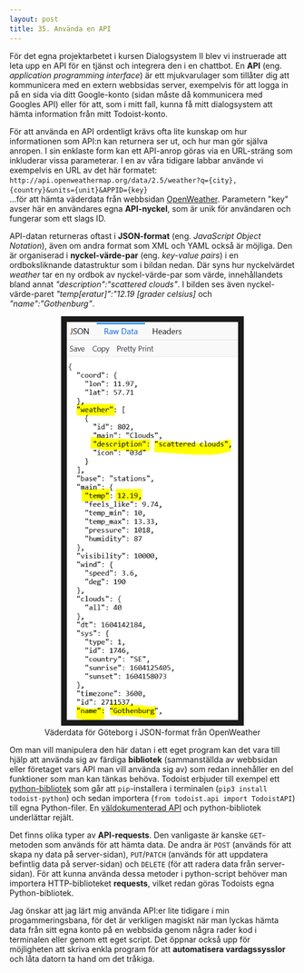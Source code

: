 ```yaml
---
layout: post
title: 35. Använda en API
---
```


För det egna projektarbetet i kursen Dialogsystem II blev vi instruerade att leta upp en API för en tjänst och integrera den i en chattbot. En **API** (eng. *application programming interface*) är ett mjukvarulager som tillåter dig att kommunicera med en extern webbsidas server, exempelvis för att logga in på en sida via ditt Google-konto (sidan måste då kommunicera med Googles API) eller för att, som i mitt fall, kunna få mitt dialogsystem att hämta information från mitt Todoist-konto. 

För att använda en API ordentligt krävs ofta lite kunskap om hur informationen som API:n kan returnera ser ut, och hur man gör själva anropen. I sin enklaste form kan ett API-anrop göras via en URL-sträng som inkluderar vissa parameterar. I en av våra tidigare labbar använde vi exempelvis en URL av det här formatet:<br> `http://api.openweathermap.org/data/2.5/weather?q={city},{country}&units={unit}&APPID={key}`<br> 
...för att hämta väderdata från webbsidan [OpenWeather](https://openweathermap.org/). Parametern "key" avser här en användares egna **API-nyckel**, som är unik för användaren och fungerar som ett slags ID.

API-datan returneras oftast i **JSON-format** (eng. *JavaScript Object Notation*), även om andra format som XML och YAML också är möjliga. Den är organiserad i **nyckel-värde-par** (eng. *key-value pairs*) i en ordboksliknande datastruktur som i bildan nedan. Där syns hur nyckelvärdet *weather* tar en ny ordbok av nyckel-värde-par som värde, innehållandets bland annat *"description":"scattered clouds"*. I bilden ses även nyckel-värde-paret *"temp[eratur]":"12.19 [grader celsius]* och *"name":"Gothenburg"*.  

<p align="center">
<img src="/images/openweather_json.PNG" alt="JSON-data från OpenWeather" width="60%" height="auto" border="10" /><br>
Väderdata för Göteborg i JSON-format från OpenWeather</p> 

Om man vill manipulera den här datan i ett eget program kan det vara till hjälp att använda sig av färdiga **bibliotek** (sammanställda av webbsidan eller företaget vars API man vill använda sig av) som redan innehåller en del funktioner som man kan tänkas behöva. Todoist erbjuder till exempel ett [python-bibliotek](https://github.com/Doist/todoist-python) som går att `pip`-installera i terminalen (`pip3 install todoist-python`) och sedan importera (`from todoist.api import TodoistAPI`) till egna Python-filer. En [väldokumenterad API](https://developer.todoist.com/sync/v8/?python#overview) och python-bibliotek underlättar rejält.

Det finns olika typer av **API-requests**. Den vanligaste är kanske `GET`-metoden som används för att hämta data. De andra är `POST` (används för att skapa ny data på server-sidan), `PUT`/`PATCH` (används för att uppdatera befintlig data på server-sidan) och `DELETE` (för att radera data från server-sidan). För att kunna använda dessa metoder i python-script behöver man importera HTTP-biblioteket **requests**, vilket redan göras Todoists egna Python-bibliotek.

Jag önskar att jag lärt mig använda API:er lite tidigare i min progammeringsbana, för det är verkligen magiskt när man lyckas hämta data från sitt egna konto på en webbsida genom några rader kod i terminalen eller genom ett eget script. Det öppnar också upp för möjligheten att skriva enkla program för att **automatisera vardagssysslor** och låta datorn ta hand om det tråkiga.
